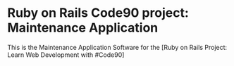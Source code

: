 # Ruby on Rails Code90 project: Maintenance Application

This is the Maintenance Application Software for the 
[Ruby on Rails Project:
Learn Web Development with #Code90]

